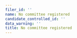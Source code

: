 ```yaml
---
filer_id: ''
name: No committee registered
candidate_controlled_id: ''
data_warning: ''
title: No committee registered
---
```

